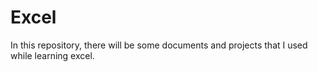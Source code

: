 # Excel
In this repository, there will be some documents and projects that I used while learning excel.
